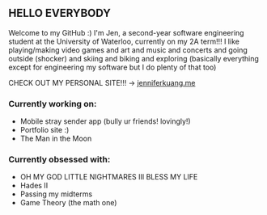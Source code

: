 ## HELLO EVERYBODY

Welcome to my GitHub :)
I'm Jen, a second-year software engineering student at the University of Waterloo, currently on my 2A term!!! I like playing/making video games and art and music and concerts and going outside (shocker) and skiing and biking and exploring (basically everything except for engineering my software but I do plenty of that too)

CHECK OUT MY PERSONAL SITE!!! -> [jenniferkuang.me](https://www.jenniferkuang.me/)

### Currently working on:
- Mobile stray sender app (bully ur friends! lovingly!)
- Portfolio site :)
- The Man in the Moon

### Currently obsessed with:
- OH MY GOD LITTLE NIGHTMARES III BLESS MY LIFE
- Hades II
- Passing my midterms
- Game Theory (the math one)
